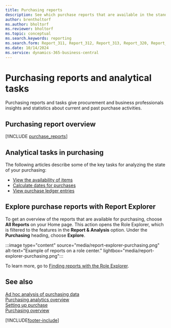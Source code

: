 ```yaml
---
title: Purchasing reports
description: See which purchase reports that are available in the standard version of Business Central so that you can keep track of your business.
author: brentholtorf
ms.author: bholtorf
ms.reviewer: bholtorf
ms.topic: conceptual
ms.search.keywords: reporting
ms.search.form: Report_311, Report_312, Report_313, Report_320, Report_709, Report_707, Report_709, Report_714, Report_716, Report_720 
ms.date: 10/14/2024
ms.service: dynamics-365-business-central
---
```

# Purchasing reports and analytical tasks

Purchasing reports and tasks give procurement and business professionals insights and statistics about current and past purchase activities.

## Purchasing report overview

[!INCLUDE [purchase_reports](includes/purchase-reports-include.md)]

## Analytical tasks in purchasing

The following articles describe some of the key tasks for analyzing the state of your purchasing:

- [View the availability of items](inventory-how-availability-overview.md)  
- [Calculate dates for purchases](purchasing-date-calculation-for-purchases.md)
- [View purchase ledger entries](purchasing-how-record-purchases.md#viewing-ledger-entries)

## Explore purchase reports with Report Explorer

To get an overview of the reports that are available for purchasing, choose **All Reports** on your Home page. This action opens the Role Explorer, which is filtered to the features in the **Report & Analysis** option. Under the **Purchasing** heading, choose **Explore**.

:::image type="content" source="media/report-explorer-purchasing.png" alt-text="Example of reports on a role center." lightbox="media/report-explorer-purchasing.png":::

To learn more, go to [Finding reports with the Role Explorer](ui-role-explorer.md).

## See also

[Ad hoc analysis of purchasing data](ad-hoc-analysis-purchasing.md)  
[Purchasing analytics overview](purchasing-analytics-overview.md)  
[Setting up purchase](purchasing-setup-purchasing.md)  
[Purchasing overview](purchasing-manage-purchasing.md)  

[!INCLUDE[footer-include](includes/footer-banner.md)]